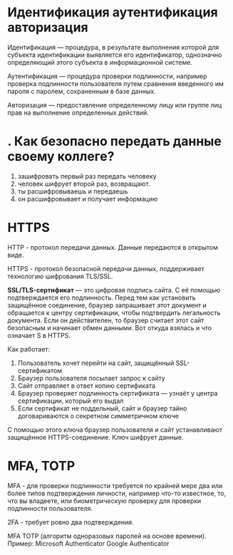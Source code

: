 # Идентификация аутентификация авторизация

Идентификация — процедура, в результате выполнения которой для субъекта идентификации выявляется его идентификатор, однозначно определяющий этого субъекта в информационной системе.

Аутентификация — процедура проверки подлинности, например проверка подлинности пользователя путем сравнения введенного им пароля с паролем, сохраненным в базе данных.

Авторизация — предоставление определенному лицу или группе лиц прав на выполнение определенных действий.


# . Как безопасно передать данные своему коллеге?

1. зашифровать первый раз  передать человеку
2. человек шифрует второй раз, возвращают.
3. ты расшифровываешь и передаешь 
4. он расшифровывает и получает информацию


# HTTPS

HTTP - протокол передачи данных. Данные передаются в открытом виде.

HTTPS - протокол безопасной передачи данных, поддерживает технологию шифрования TLS/SSL.

__SSL/TLS-сертификат__ ― это цифровая подпись сайта. С её помощью подтверждается его подлинность. Перед тем как установить защищённое соединение, браузер запрашивает этот документ и обращается к центру сертификации, чтобы подтвердить легальность документа. Если он действителен, то браузер считает этот сайт безопасным и начинает обмен данными. Вот откуда взялась и что означает S в HTTPS.

Как работает:

1. Пользователь хочет перейти на сайт, защищённый SSL-сертификатом
2. Браузер пользователя посылает запрос к сайту
3. Сайт отправляет в ответ копию сертификата
4. Браузер проверяет подлинность сертификата — узнаёт у центра сертификации, который его выдал
5. Eсли сертификат не поддельный, сайт и браузер тайно договариваются о секретном симметричном ключе 

С помощью этого ключа браузер пользователя и сайт устанавливают защищённое HTTPS-соединение. Ключ шифрует данные.


#  MFA, TOTP

MFA - для проверки подлинности требуется по крайней мере два или более типов подтверждения личности, например что-то известное, то, что вы владеете, или биометрическую проверку для проверки подлинности пользователя.

2FA - требует ровно два подтверждения.

MFA TOTP (алгоритм одноразовых паролей на основе времени). 
Пример:
Microsoft Authenticator
Google Authenticator